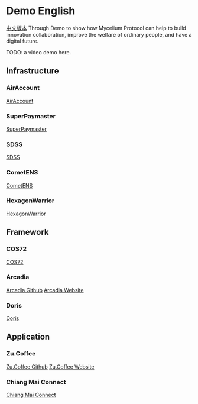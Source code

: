 # Demo English
[中文版本](./demo-cn.md)
Through Demo to show how Mycelium Protocol can help to build innovation collaboration, improve the welfare of ordinary people, and have a digital future.

TODO: a video demo here.

## Infrastructure
### AirAccount
[AirAccount](https://github.com/aastarcommunity/AirAccount)
### SuperPaymaster
[SuperPaymaster](https://github.com/aastarcommunity/SuperPaymaster)
### SDSS
[SDSS](https://github.com/aastarcommunity/SDSS)
### CometENS
[CometENS](https://github.com/aastarcommunity/CometENS)
### HexagonWarrior
[HexagonWarrior](https://github.com/AAStarCommunity/HexagonWarrior-Tauri)

## Framework
### COS72
[COS72](https://github.com/MushroomDAO/COS72)
### Arcadia
[Arcadia Github](https://github.com/CMUBA/ArcadiaV2)
[Arcadia Website](https://arcadia.cmuba.org/)
### Doris
[Doris](https://github.com/MushroomDAO/Doris)

## Application
### Zu.Coffee
[Zu.Coffee Github](https://github.com/MushroomDAO/zu.coffee)
[Zu.Coffee Website](https://zu.coffee/)

### Chiang Mai Connect
[Chiang Mai Connect](https://github.com/CMUBA/ChiangMaiConnect)




